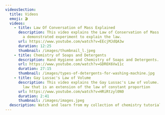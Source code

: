 ```yaml
---
videosSection:
  title: Videos
  emoji: 🎬
  videos:
    - title: Law Of Conversation of Mass Explained
      description: This video explains the Law of Conservation of Mass in detail with
        a demonstrated experiment to explain the law.
      url: https://www.youtube.com/watch?v=EEcjMJdQA3w
      duration: 12:25
      thumbnail: /images/thumbnail_l.jpeg
    - title: Chemistry of Soaps and Detergents
      description: Hand Hygiene and Chemistry of Soaps and Detergents.
      url: https://www.youtube.com/watch?v=GDROX6Vw11c
      duration: 27:15
      thumbnail: /images/types-of-detergents-for-washing-machine.jpg
    - title: Gay Lussac's Law of Volume
      description: This video explains the Gay Lussac's Law of volume. A very simple
        law that is an extension of the law of constant proportion
      url: https://www.youtube.com/watch?v=HRiRtzyl0N0
      duration: 2:41
      thumbnail: /images/images.jpeg
  description: Watch and learn from my collection of chemistry tutorials and demonstrations.
---
```

